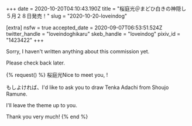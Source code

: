 +++
date = 2020-10-20T04:10:43.190Z
title = "桜庭光＠まどひ白きの神隠し５月２８日発売！"
slug = "2020-10-20-loveindog"

[extra]
nsfw = true
accepted_date = 2020-09-07T06:53:51.524Z
twitter_handle = "loveindoghikaru"
skeb_handle = "loveindog"
pixiv_id = "1423422"
+++

Sorry, I haven't written anything about this commission yet.

Please check back later.

{% request() %}
桜庭光Nice to meet you, <TODO>!

もしよければ、I'd like to ask you to draw Tenka Adachi from Shoujo Ramune.

I'll leave the theme up to you.

Thank you very much!
{% end %}
